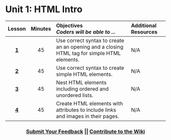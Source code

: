 # Unit 1: HTML Intro
|Lesson|Minutes|Objectives <br> *Coders will be able to ...*|Additional Resources|
|:-------:|:-------:|:-------|:-------|
|[**1**](https://docs.google.com/presentation/d/1wKD2IDTmRylzpIyra4y4EtDH2dxBq7Rm0Ns1JugfRUo/edit?usp=sharing)|45| Use correct syntax to create an an opening and a closing HTML tag for simple HTML elements. |N/A|
|[**2**](https://docs.google.com/presentation/d/1gXWIZF9SEGTuMQSwPdOL3w4aBMl9gGC-olPydTM8_Kk/edit?usp=sharing)|45|Use correct syntax to create simple HTML elements. |N/A|
|[**3**](https://docs.google.com/presentation/d/1w1KSNgJ-wM9UwQJWIa31NIoixEuQKereuSnYtYA7jCA/edit?usp=sharing)|45|Nest HTML elements including ordered and unordered lists.|N/A|
|[**4**](https://docs.google.com/presentation/d/1N-1PmHfFfOT6Ej0yNm0uXF3fpmJ43KJ9UIKKCP4E5Sg/edit?usp=sharing)|45| Create HTML elements with attributes to include links and images in their pages. |N/A|



 <h3 align="center"><a href="https://docs.google.com/forms/d/e/1FAIpQLSfx0wkLyw_jSOhWR2yY8GTR8TV2NXYZc40us7aPHnl9bO6WAQ/viewform">Submit Your Feedback</a> || <a href="https://github.com/ScriptEdcurriculum/curriculum17-18/wiki/1.-Foundations#unit-1-html">Contribute to the Wiki</a></h3> 
